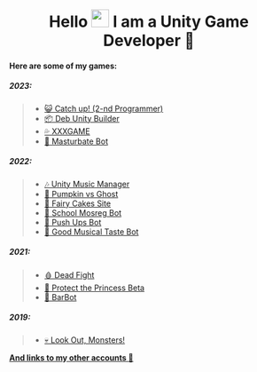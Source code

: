 <h1 align="center">Hello <img src="https://github.com/blackcater/blackcater/raw/main/images/Hi.gif" height="32"/> I am a <b>Unity Game Developer</b> 🎲</h1>

#### Here are some of my games:
##### 2023:
> - [😺 Catch up! (2-nd Programmer)](https://akan123.itch.io/catch-up)
> - [📦 Deb Unity Builder](https://github.com/ValterGames-Coder/Deb-Unity-Builder)
> - [💦 XXXGAME](https://telegramgame-5b976.web.app/)
> - [🤖 Masturbate Bot](https://t.me/MegaMasturbateBot)

##### 2022:
> - [🎶 Unity Music Manager](https://github.com/ValterGames-Coder/Unity-Music-Manager)
> - [🎃 Pumpkin vs Ghost](https://valtergamespro.itch.io/pumpkin-vs-ghost)
> - [🎂 Fairy Cakes Site](https://fairycakeskira.github.io)
> - [🤖 School Mosreg Bot](https://t.me/school_msoreg_bot)
> - [🤖 Push Ups Bot](https://t.me/PushUps_V_and_K_bot)
> - [🤖 Good Musical Taste Bot](https://t.me/GoodMusicalTaste_bot)

##### 2021:
> - [🩸 Dead Fight](https://valtergames.itch.io/dead-fight)
> - [👑 Protect the Princess Beta](https://play.google.com/store/apps/details?id=com.ValterGames.ProtectthePrincess&hl=ru&gl=US)
> - [🤖 BarBot](https://github.com/ValterGames-Coder/Barbot)

##### 2019:
> - [💀 Look Out, Monsters!](https://play.google.com/store/apps/details?id=com.ValterGames.LookOutMonsters&hl=ru&gl=US)


[**And links to my other accounts 🌈**](https://linktr.ee/ValterGames)


